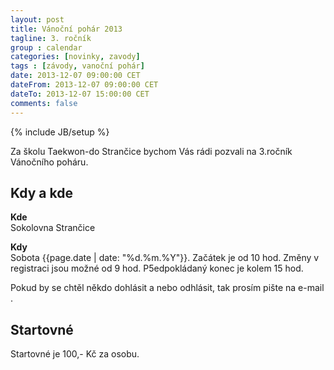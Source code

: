 ```yaml
---
layout: post
title: Vánoční pohár 2013
tagline: 3. ročník
group : calendar
categories: [novinky, zavody]
tags : [závody, vanoční pohár]
date: 2013-12-07 09:00:00 CET
dateFrom: 2013-12-07 09:00:00 CET
dateTo: 2013-12-07 15:00:00 CET
comments: false
---
```

{% include JB/setup %}

Za školu Taekwon-do Strančice bychom Vás rádi pozvali na 3.ročník Vánočního poháru.

## Kdy a kde

**Kde**  
Sokolovna Strančice

**Kdy**  
Sobota {{page.date | date: "%d.%m.%Y"}}. Začátek je od 10 hod. Změny v registraci jsou možné od 9 hod. P5edpokládaný konec je kolem 15 hod.

Pokud by se chtěl někdo dohlásit a nebo odhlásit, tak prosím pište na e-mail <a href="mailto:skola@taekwondow-strancice"></a>.

## Startovné

Startovné je 100,- Kč za osobu.
